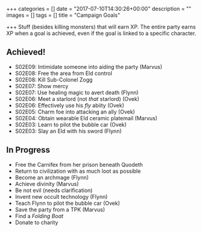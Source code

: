 +++
categories = []
date = "2017-07-10T14:30:26+00:00"
description = ""
images = []
tags = []
title = "Campaign Goals"

+++
Stuff (besides killing monsters) that will earn XP. The entire party earns XP when a goal is achieved, even if the goal is linked to a specific character.

## Achieved!

* S02E09: Intimidate someone into aiding the party (Marvus)
* S02E08: Free the area from Eld control
* S02E08: Kill Sub-Colonel Zogg
* S02E07: Show mercy
* S02E07: Use healing magic to avert death (Flynn)
* S02E06: Meet a starlord (not _that_ starlord) (Ovek)
* S02E06: Effectively use his _fly_ abiity (Ovek)
* S02E05: Charm foe into attacking an ally (Ovek)
* S02E04: Obtain wearable Eld ceramic platemail (Marvus)
* S02E03: Learn to pilot the bubble car (Ovek)
* S02E03: Slay an Eld with his sword (Flynn)

## In Progress

* Free the Carnifex from her prison beneath Quodeth
* Return to civilization with as much loot as possible
* Become an archmage (Flynn)
* Achieve divinity (Marvus)
* Be not evil (needs clarification)
* Invent new occult technology (Flynn)
* Teach Flynn to pilot the bubble car (Ovek)
* Save the party from a TPK (Marvus)
* Find a _Folding Boat_
* Donate to charity